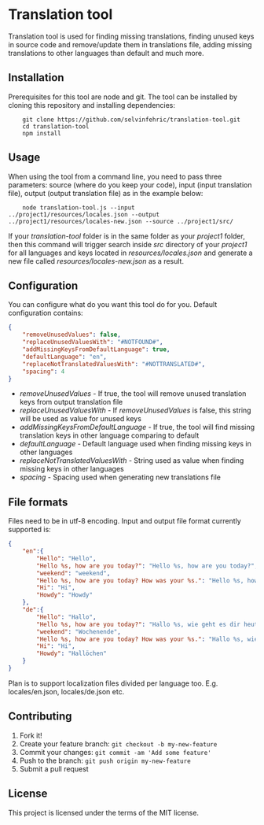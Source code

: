 # Translation tool

Translation tool is used for finding missing translations, finding unused keys in source code and remove/update them in translations file, adding missing translations to other languages than default and much more.

## Installation

Prerequisites for this tool are node and git. The tool can be installed by cloning this repository and installing dependencies:
```
    git clone https://github.com/selvinfehric/translation-tool.git
    cd translation-tool
    npm install
```

## Usage

When using the tool from a command line, you need to pass three parameters: source (where do you keep your code), input (input translation file), output (output translation file) as in the example below:
```
    node translation-tool.js --input ../project1/resources/locales.json --output ../project1/resources/locales-new.json --source ../project1/src/
```

If your *translation-tool* folder is in the same folder as your *project1* folder, then this command will trigger search inside *src* directory of your *project1* for all languages and keys located in *resources/locales.json* and generate a new file called *resources/locales-new.json* as a result.

## Configuration

You can configure what do you want this tool do for you. Default configuration contains:

```json
{
    "removeUnusedValues": false,
    "replaceUnusedValuesWith": "#NOTFOUND#",
    "addMissingKeysFromDefaultLanguage": true,
    "defaultLanguage": "en",
    "replaceNotTranslatedValuesWith": "#NOTTRANSLATED#",
    "spacing": 4
}
```

* *removeUnusedValues* - If true, the tool will remove unused translation keys from output translation file
* *replaceUnusedValuesWith* - If *removeUnusedValues* is false, this string will be used as value for unused keys
* *addMissingKeysFromDefaultLanguage* - If true, the tool will find missing translation keys in other language comparing to default
* *defaultLanguage* - Default language used when finding missing keys in other languages
* *replaceNotTranslatedValuesWith* - String used as value when finding missing keys in other languages
* *spacing* - Spacing used when generating new translations file

## File formats

Files need to be in utf-8 encoding. Input and output file format currently supported is:

```json
{
    "en":{
        "Hello": "Hello",
        "Hello %s, how are you today?": "Hello %s, how are you today?",
        "weekend": "weekend",
        "Hello %s, how are you today? How was your %s.": "Hello %s, how are you today? How was your %s.",
        "Hi": "Hi",
        "Howdy": "Howdy"
    },
    "de":{
        "Hello": "Hallo",
        "Hello %s, how are you today?": "Hallo %s, wie geht es dir heute?",
        "weekend": "Wochenende",
        "Hello %s, how are you today? How was your %s.": "Hallo %s, wie geht es dir heute? Wie war dein %s.",
        "Hi": "Hi",
        "Howdy": "Hallöchen"
    }
}
```

Plan is to support localization files divided per language too. E.g. locales/en.json, locales/de.json etc.

## Contributing

1. Fork it!
2. Create your feature branch: `git checkout -b my-new-feature`
3. Commit your changes: `git commit -am 'Add some feature'`
4. Push to the branch: `git push origin my-new-feature`
5. Submit a pull request 

## License

This project is licensed under the terms of the MIT license.